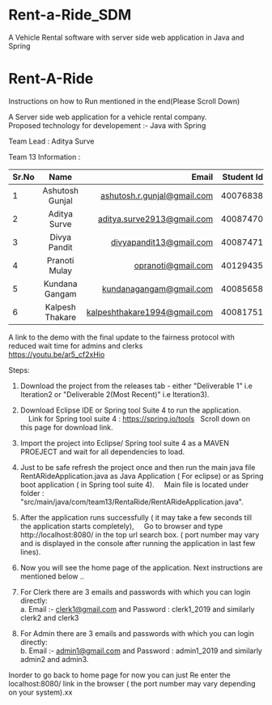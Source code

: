 # Rent-a-Ride_SDM
A Vehicle Rental software with server side web application in Java and Spring
# Rent-A-Ride

Instructions on how to Run mentioned  in the end(Please Scroll Down) 

A Server side web application for a vehicle rental company.  
Proposed technology for developement :- Java with Spring 
 
 Team Lead : Aditya Surve
 
 Team 13 Information :

| Sr.No  | Name             | Email                          |  Student Id  |
| ------ |:----------------:| ------------------------------:| ------------:|
| 1      | Ashutosh Gunjal  | ashutosh.r.gunjal@gmail.com    |  40076838    |
| 2      | Aditya Surve     | aditya.surve2913@gmail.com     |  40087470    |
| 3      | Divya Pandit     | divyapandit13@gmail.com        |  40087471    |
| 4      | Pranoti Mulay    | opranoti@gmail.com             |  40129435    |
| 5      | Kundana Gangam   | kundanagangam@gmail.com        |  40085658    |
| 6      | Kalpesh Thakare  | kalpeshthakare1994@gmail.com   |  40081751    |  



A link to the demo with the final update to the fairness protocol with reduced wait time for admins and clerks  
https://youtu.be/ar5_cf2xHio  


Steps: 
1. Download the project from the releases tab - either "Deliverable 1" i.e Iteration2 or "Deliverable 2(Most Recent)" i.e Iteration3). 
2. Download Eclipse IDE or Spring tool Suite 4 to run the application.  
&nbsp; &nbsp; Link for Spring tool suite 4 : https://spring.io/tools &nbsp; Scroll down on this page for download link. 
3. Import the project into Eclipse/ Spring tool suite 4 as a MAVEN PROEJECT and wait for all dependencies to load. 
4. Just to be safe refresh the project once and then run the main java file RentARideApplication.java as Java Application ( For eclipse) or as Spring boot application ( in Spring tool suite 4). 
&nbsp; &nbsp; Main file is located under folder : "src/main/java/com/team13/RentaRide/RentARideApplication.java". 
5. After the application runs successfully ( it may take a few seconds till the application starts completely), 
&nbsp; &nbsp; Go to browser and type http://localhost:8080/ in the top url search box. ( port number may vary and is displayed in the console after running the application in last few lines).  
6. Now you will see the home page of the application. Next instructions are mentioned below ..  



1. For Clerk there are 3 emails and passwords with which you can login directly:  
a. Email :- clerk1@gmail.com and Password : clerk1_2019  and similarly clerk2 and clerk3  
2. For Admin there are 3 emails and passwords with which you can login directly:  
b. Email :- admin1@gmail.com and Password : admin1_2019  and similarly admin2 and admin3.  

Inorder to go back to home page for now you can just Re enter the localhost:8080/ link in the browser ( the port number may vary depending on your system).xx

